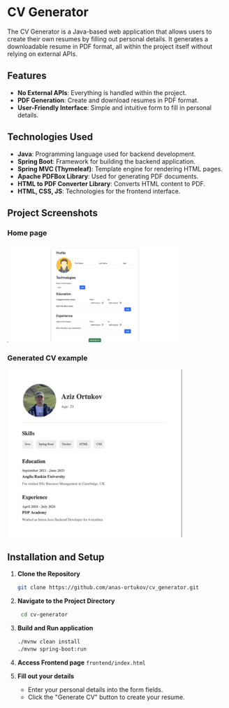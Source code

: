 # CV Generator

The CV Generator is a Java-based web application that allows users to create their own resumes by filling out personal details. It generates a downloadable resume in PDF format, all within the project itself without relying on external APIs.

## Features

- **No External APIs**: Everything is handled within the project.
- **PDF Generation**: Create and download resumes in PDF format.
- **User-Friendly Interface**: Simple and intuitive form to fill in personal details.

## Technologies Used

- **Java**: Programming language used for backend development.
- **Spring Boot**: Framework for building the backend application.
- **Spring MVC (Thymeleaf)**: Template engine for rendering HTML pages.
- **Apache PDFBox Library**: Used for generating PDF documents.
- **HTML to PDF Converter Library**: Converts HTML content to PDF.
- **HTML, CSS, JS**: Technologies for the frontend interface.

## Project Screenshots

### Home page
<img src="/src/main/resources/screenshots/homepage.png" style="width:400px;">

### Generated CV example
<img src="/src/main/resources/screenshots/generated_cv.png" style="width:400px;">

## Installation and Setup

1. **Clone the Repository**

   ```bash
   git clone https://github.com/anas-ortukov/cv_generator.git
   ```
2. **Navigate to the Project Directory**
   ```bash
    cd cv-generator
   ```

3. **Build and Run application**
   ```bash
   ./mvnw clean install
   ./mvnw spring-boot:run
   ```

4. **Access Frontend page**
   ```frontend/index.html```

5. **Fill out your details**
   - Enter your personal details into the form fields.
   - Click the "Generate CV" button to create your resume.

